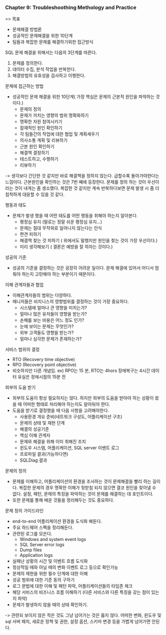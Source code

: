 ### Chapter 9: Troubleshoothing Methology and Practice

=> 목표
* 문제해결 방법론
* 성공적인 문제해결을 위한 10단계
* 팀들과 복잡한 문제를 해결하기위한 접근방식

SQL 문제 해결을 위해서는 다음의 3단계를 따른다.
1. 문제를 정의한다.
2. 데이터 수집, 분석 작업을 반복한다.
3. 해결방법의 유효성을 검사하고 이행한다.

문제에 접근하는 방법
* 성공적인 문제 해결을 위한 10단계( 가장 핵심은 문제의 근본적 원인을 파악하는 것이다.)
	* 문제의 정의
	* 문제가 끼치는 영향의 범위 명확화하기
	* 명확한 자원 참여시키기
	* 잠재적인 원인 확인하기
	* 각 팀들간의 작업에 대한 협업 및 계획세우기
	* 의사소통 계획 및 리뷰하기
	* 근본 원인 확인하기
	* 해결책 결정하기
	* 테스트하고, 수행하기
	* 리뷰하기
	
-> 생각보다 간단한 것 같지만 바로 해결책을 정하지 않는다. 급할수록 돌아가야한다는 느낌이다. 근본원인을 확인하는 것은 7번 째에 등장한다. 문제를 정의 하는 것이 우선이라는 것이 내게는 좀 생소했다. 복잡한 것 같지만 계속 반복하다보면 문제 발생 시 좀 더 침착하게 대응할 수 있을 것 같다.

행동과 태도
* 문제가 발생 했을 때 어떤 태도를 어떤 행동을 취해야 하는지 알아본다.
	* 평정심 유지 (말로는 정말 쉬운 평정심 유지...)
	* 문제는 절대 무작위로 일어나지 않는다는 인식
	* 편견 피하기
	* 해결책 찾는 것 피하기 ( 위에서도 말했지만 원인을 찾는 것이 가장 우선이다.)
	* 미리 생각해보기 ( 결론은 예방을 잘 하자는 것이다.)
	
성공의 기준
* 성공의 기준을 결정하는 것은 굉장히 어려운 일이다. 문제 해결에 있어서 어디서 멈춰야 하는지 고민해야 하는 부분이기 때문이다.

이해 관계자들과 협업
* 이해관계자들의 범위는 다양하다.
* 매니저들은 비지니스의 영향범위를 결정하는 것이 가장 중요하다.
	* 시스템에 얼마나 큰 영향을 미치는가?
	* 얼마나 많은 유저들이 영향을 받는가?
	* 손해를 보는 비용은 어느 정도 인가?
	* 눈에 보이는 문제는 무엇인가?
	* 외부 고객들도 영향을 받는가?
	* 얼마나 심각한 문제가 존재하는가?
	
서비스 범위의 결정
* RTO (Recovery time objective)
* RPO (Recovery point objective)
* 비슷하지만 다른 개념임. ex) RPO는 15 분, RTO는 4hors 장애복구는 4시간 데이터 유실은 장애시점의 15분 전

외부의 도움 받기
* 외부의 도움이 항상 필요하지는 않다. 하지만 외부의 도움을 받아야 하는 상황이 왔을 때 어떠한 형태로 처리해야 하는지도 알아둬야 한다.
* 도움을 받기로 결정했을 때 다음 사항을 고려해야한다.
	* 사용환경 개요 준비(네트워크 구성도, 어플리케이션 구조)
	* 문제의 상태 및 재현 단계
	* 해결의 성공기준
	* 핵심 이해 관계자
	* 문제와 해결을 위해 이미 취해진 조치
	* 윈도우 시스템, 어플리케이션, SQL server 이벤트 로그
	* 프로파일 결과(가능하다면)
	* SQLDiag 결과 
	
문제의 정의
* 문제를 이해하고, 어플리케이션의 환경을 조사하는 것이 문제해결을 빨리 하는 길이다. 복잡한 문제의 경우 명확한 이해가 뒷받침 되지 않으면 결코 원인을 찾아낼 수 없다. 설정, 패턴, 문제의 특징을 파악하는 것이 문제를 해결하는 데 포인트이다. 
* 또한 문제를 통해 배운 것들을 정리해두는 것도 중요하다. 

문제 정의 가이드라인
* end-to-end 어플리케이션 환경을 도식화 해둔다.
* 주요 하드웨어 스펙을 정리해둔다.
* 관련된 로그를 모은다.
	* Windows and system event logs
	* SQL Server error logs
	* Dump files
	* Application logs
* 실패난 상황의 시간 및 이벤트 흐름 도식화
* 정상적일 때와 아닐 때의 변화 이벤트 로그 등으로 확인가능
* 문제의 재현을 위한 필수 단계에 대한 이해
* 성공 범위에 대한 기준 동의 구하기
* 로그 문법에 대한 이해 및 패턴 파악, 어플리케이션들의 타임존 체크
* 해당 서비스의 비즈니스 흐름 이해하기 (다른 서비스와 다른 특징을 갖는 점이 있는지 파악)
* 문제가 발생하지 않을 때의 상태 확인하기.

-> 관련되 보이지 않은 작은 것도 그냥 넘어가는 것은 옳지 않다. 어떠한 변화, 윈도우 및 sql 서버 패치, 새로운 정책 및 권한, 설정 옵션, 스키마 변경 등을 가볍게 넘어가면 안된다.
	


